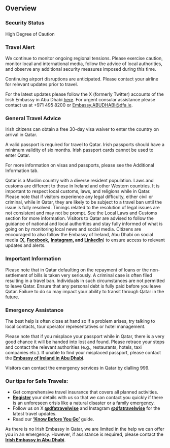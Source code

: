 ## Overview

### **Security Status**

High Degree of Caution

### **Travel Alert**

We continue to monitor ongoing regional tensions. Please exercise caution, monitor local and international media, follow the advice of local authorities, and observe any additional security measures imposed during this time.

Continuing airport disruptions are anticipated. Please contact your airline for relevant updates prior to travel.

For the latest updates please follow the X (formerly Twitter) accounts of the Irish Embassy in Abu Dhabi [here](https://x.com/IrelandEmbUAE). For urgent consular assistance please contact us at +971 495 8200 or [Embassy.ABUDHABI@dfa.ie](mailto:Embassy.ABUDHABI@dfa.ie).

### **General Travel Advice**

Irish citizens can obtain a free 30-day visa waiver to enter the country on arrival in Qatar.

A valid passport is required for travel to Qatar. Irish passports should have a minimum validity of six months. Irish passport cards cannot be used to enter Qatar.

For more information on visas and passports, please see the Additional Information tab.

Qatar is a Muslim country with a diverse resident population. Laws and customs are different to those in Ireland and other Western countries. It is important to respect local customs, laws, and religions while in Qatar. Please note that if visitors experience any legal difficulty, either civil or criminal, while in Qatar, they are likely to be subject to a travel ban until the issue is fully resolved. Timings related to the resolution of legal issues are not consistent and may not be prompt. See the Local Laws and Customs section for more information. Visitors to Qatar are advised to follow the guidance of national and local authorities and stay fully informed of what is going on by monitoring local news and social media. Citizens are encouraged to also follow the Embassy of Ireland, Abu Dhabi on social media ([**X**](https://x.com/IrelandEmbUAE), [**Facebook**](https://www.facebook.com/IrelandEmbUAE/)**,** [**Instagram**](https://www.google.ie/url?sa=t&rct=j&q=&esrc=s&source=web&cd=&ved=2ahUKEwiU7NrMpM2LAxUTQUEAHV2POlgQFnoECAoQAQ&url=https%3A%2F%2Fwww.instagram.com%2Firelandembuae%2F%3Fhl%3Den&usg=AOvVaw3lH1PDscX4yD-bMNp6pdBp&opi=89978449)**, and** [**LinkedIn**](https://www.linkedin.com/company/embassy-of-ireland-abu-dhabi?originalSubdomain=ae)) to ensure access to relevant updates and alerts.

### **Important Information**

Please note that in Qatar defaulting on the repayment of loans or the non-settlement of bills is taken very seriously. A criminal case is often filed resulting in a travel ban. Individuals in such circumstances are not permitted to leave Qatar. Ensure that any personal debt is fully paid before you leave Qatar. Failure to do so may impact your ability to transit through Qatar in the future.

### **Emergency Assistance**

The best help is often close at hand so if a problem arises, try talking to local contacts, tour operator representatives or hotel management.

Please note that if you misplace your passport while in Qatar, there is a very good chance it will be handed into lost and found. Please retrace your steps and contact the relevant authorities (e.g., restaurants, hotels, taxi companies etc.). If unable to find your misplaced passport, please contact the [**Embassy of Ireland in Abu Dhabi**](https://www.ireland.ie/en/uae/abudhabi/).

Visitors can contact the emergency services in Qatar by dialling 999.

### **Our tips for Safe Travels:**

* Get comprehensive travel insurance that covers all planned activities.
* [**Register**](https://www.ireland.ie/en/dfa/overseas-travel/citizens-registration/) your details with us so that we can contact you quickly if there is an unforeseen crisis like a natural disaster or a family emergency.
* Follow us on X [**@dfatravelwise**](https://www.twitter.com/DFATravelWise) and Instagram [**@dfatravelwise**](https://www.instagram.com/dfatravelwise/) for the latest travel updates.
* Read our [**‘Know Before You Go’**](https://www.ireland.ie/en/dfa/overseas-travel/know-before-you-go/) guide.

As there is no Irish Embassy in Qatar, we are limited in the help we can offer you in an emergency. However, if assistance is required, please contact the [**Irish Embassy in Abu Dhabi**](/en/uae/abudhabi/).